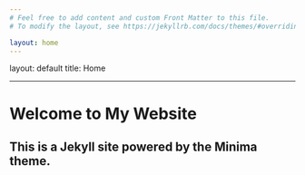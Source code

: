 ```yaml
---
# Feel free to add content and custom Front Matter to this file.
# To modify the layout, see https://jekyllrb.com/docs/themes/#overriding-theme-defaults

layout: home
---
```


layout: default
title: Home

---

# Welcome to My Website

## This is a Jekyll site powered by the **Minima theme**.
